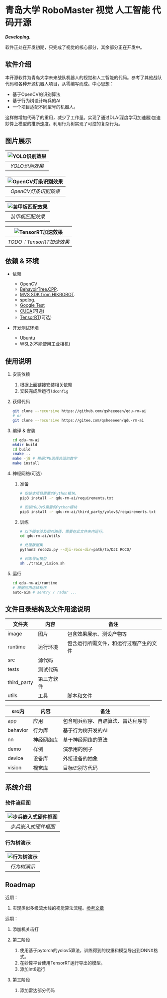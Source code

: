 # 青岛大学 RoboMaster 视觉 人工智能 代码开源

***Developing.***

软件正处在开发初期，只完成了视觉的核心部分，其余部分正在开发中。

## 软件介绍

本开源软件为青岛大学未来战队机器人的视觉和人工智能的代码。参考了其他战队代码和各种开源机器人项目，从零编写而成。中心思想：

- 基于OpenCV的识别算法
- 基于行为树设计哨兵的AI
- 一个项目适配不同型号的机器人。

这样做增加代码了的重用，减少了工作量。实现了通过DLA(深度学习加速器)加速妙算上模型的推断速度。利用行为树实现了可控的复杂行为。

## 图片展示

| ![YOLO识别效果](./image/test_yolo.jpg?raw=true "YOLO识别效果") | 
|:--:| 
| *YOLO识别效果* |

| ![OpenCV灯条识别效果](./image/test_bars.jpg?raw=true "OpenCV灯条识别效果") | 
|:--:| 
| *OpenCV灯条识别效果* |

| ![装甲板匹配效果](./image/test_armor.jpg?raw=true "装甲板匹配效果") | 
|:--:| 
| *装甲板匹配效果* |

| ![TensorRT加速效果](./image/compare.jpg?raw=true "TensorRT加速效果") | 
|:--:| 
| *TODO：TensorRT加速效果* |

## 依赖 & 环境

- 依赖
    - [OpenCV](https://docs.opencv.org/4.5.1/d7/d9f/tutorial_linux_install.html)
    - [BehavoirTree.CPP](https://github.com/BehaviorTree/BehaviorTree.CPP).
    - [MVS SDK from HIKROBOT](https://www.hikrobotics.com/service/download/0/0).
    - [spdlog](https://github.com/gabime/spdlog).
    - [Google Test](https://github.com/google/googletest)
    - [CUDA](https://developer.nvidia.com/cuda-downloads)(可选)
    - [TensorRT](https://docs.nvidia.com/deeplearning/tensorrt/install-guide/index.html)(可选)

- 开发测试环境
    - Ubuntu
    - WSL2(不能使用工业相机) 

## 使用说明

1. 安装依赖
    1. 根据上面链接安装相关依赖
    1. 安装完成后运行`ldconfig`

1. 获得代码

    ```sh
    git clone --recursive https://github.com/qsheeeeen/qdu-rm-ai
    # or
    git clone --recursive https://gitee.com/qsheeeeen/qdu-rm-ai
    
    ```

1. 编译 & 安装

    ```sh
    cd qdu-rm-ai
    mkdir build
    cd build
    cmake ..
    make -j8 # 根据CPU选择合适的数字
    make install
    ```

1. 神经网络(可选)

    1. 准备

        ```sh
        # 安装本项目需要的Python模块。
        pip3 install -r qdu-rm-ai/requirements.txt

        # 安装YOLOv5需要的Python模块
        pip3 install -r qdu-rm-ai/third_party/yolov5/requirements.txt
        ```

    1. 训练

        ```sh
        # 以下脚本涉及相对路径，需要在此文件夹内运行。
        cd qdu-rm-ai/utils

        # 处理数据集
        python3 roco2x.py --dji-roco-dir=path/to/DJI ROCO/

        # 训练导出模型
        sh ./train_vision.sh
        ```

1. 运行
    ```sh
    cd qdu-rm-ai/runtime
    # 根据应用选择程序
    auto-aim # sentry / radar ...
    ```

## 文件目录结构及文件用途说明

| 文件夹 | 内容 | 备注 |
| ---- | ---- | ---- |
| image | 图片 | 包含效果展示、测设产物等 |
| runtime | 运行环境 | 包含运行所需文件，和运行过程产生的文件 | 
| src | 源代码 |
| tests | 测试代码 |
| third_party | 第三方软件 |
| utils | 工具 | 脚本和文件 |

| src内 | 内容 | 备注 |
| ---- | ---- | ---- |
| app | 应用 | 包含哨兵程序、自瞄算法、雷达程序等 |
| behavior | 行为库 | 基于行为树开发的AI |
| nn | 神经网络库 | 基于神经网络的算法 |
| demo | 样例 | 演示用的例子 |
| device | 设备库 | 外接设备的抽象 |
| vision | 视觉库 | 目标识别等代码 |

## 系统介绍

### 软件流程图

| ![步兵嵌入式硬件框图](./image/视觉程序框图.png?raw=true "步兵嵌入式硬件框图") | 
|:--:| 
| *步兵嵌入式硬件框图* |

### 行为树演示

| ![行为树演示](./image/行为树演示.png?raw=true "行为树演示") | 
|:--:| 
| *行为树演示* |

## Roadmap

近期：

1. 实现类似多级流水线的视觉算法流程。[参考文章](https://opencv.org/hybrid-cv-dl-pipelines-with-opencv-4-4-g-api/)

远期：

1. 添加机关击打

1. 第二阶段
    1. 使用基于pytorch的yolov5算法，训练得到的权重和模型导出到ONNX格式。
    1. 在妙算平台使用TensorRT运行导出的模型。
    1. 添加Int8运行

1. 第三阶段
    1. 添加雷达部分代码
